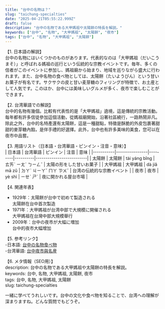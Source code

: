 ```yaml
---
title: "台中の名物は？"
slug: "taichung-specialties"
date: "2025-04-21T05:55:22.999Z"
draft: false
description: "台中の名物である大甲媽祖や太陽餅の特長を解説。"
keywords: ["台中", "名物", "大甲媽祖", "太陽餅", "夜市"]
tags: ["台中", "名物", "大甲媽祖", "太陽餅"]
---
```


【1. 日本語の解説】  
台中の名物にはいくつかのものがあります。代表的なのは「大甲媽祖（だいこうまそ）」と呼ばれる媽祖の巡行という伝統的な宗教イベントです。毎年、多くの信者がこのイベントに参加し、媽祖廟から始まり、地域を巡りながら盛大に行われます。また、台中名物の食べ物としては、太陽餅（たいようびん）という甘いお菓子が有名です。サクサクの皮と甘い麦芽糖のフィリングが特徴で、お土産として人気です。このほか、台中には美味しいグルメが多く、夜市で楽しむことができます。

【2. 台湾華語での解説】  
台中的名物有幾個。比較有代表性的是「大甲媽祖」遶境，這是傳統的宗教活動。每年都有許多信徒參加這個活動，從媽祖廟開始，沿著社區繞行，一路熱鬧非凡。除此之外，台中的名特產還有太陽餅，這是一種甜點，特徵是酥脆的外皮包裹著甜甜的麥芽糖內餡，是伴手禮的好選擇。此外，台中也有許多美味的美食，您可以在夜市中品嘗。

【3. 用語リスト（日本語・台湾華語・ピンイン・注音・意味）】  
| 日本語      | 台湾華語          | ピンイン  | 注音       | 意味                       |
|-----------|----------------|---------|----------|--------------------------|
| 太陽餅     | 太陽餅          | tài yáng bǐng | ㄊㄞˋ ㄧㄤˊ ㄅㄧㄥˇ | 太陽の形をした甘いお菓子        |
| 大甲媽祖   | 大甲媽祖        | dà jiǎ mā zǔ | ㄉㄚˋ ㄐㄧㄚˇ ㄇㄚ ㄗㄨˇ | 台湾の伝統的な宗教イベント       |
| 夜市       | 夜市            | yè shì | ㄧㄝˋ ㄕˋ | 夜に開かれる屋台市場          |

【4. 関連年表】  
- 1929年：太陽餅が台中で初めて製造される  
  太陽餅在台中首次製造
- 1971年：大甲媽祖が台湾中部で大規模に開催される  
  大甲媽祖在台灣中部大規模舉行
- 2009年：台中の夜市が大幅に増加  
  台中的夜市大幅增加

【5. 参考リンク】  
-日本語: [台中の名物食べ物](https://www.japan.travel/ja/uk/info/2020-taiwan-toy-train-guide.html)  
-台湾華語: [台中夜市與名産](https://www.taiwan.net.tw/m1.aspx?sNo=0001001&key=say6Je3&key2=key1)  

【6. メタ情報（SEO用）】  
description: 台中の名物である大甲媽祖や太陽餅の特長を解説。  
keywords: 台中, 名物, 大甲媽祖, 太陽餅, 夜市  
tags: 台中, 名物, 大甲媽祖, 太陽餅  
slug: taichung-specialties  

一緒に学べてうれしいです。台中の文化や食べ物を知ることで、台湾への理解が深まりますね。どんな質問でもどうぞ。